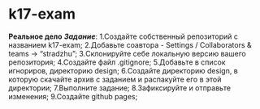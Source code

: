 # k17-exam
**Реальное дело**
***Задание***:
  1.Создайте собственный репозиторий с названием k17-exam;
  2.Добавьте соaвтора - Settings / Collaborators & teams → “stradzhu”;
  3.Склонируйте себе локальную версию вашего репозитория;
  4.Создайте файл .gitignore;
  5.Добавьте в список игнориров, директорию design;
  6.Создайте директорию design, в которую скачайте архив с заданием и распакуйте его в этой директории;
  7.Выполните задание;
  8.Зафиксируйте и отправьте изменения;
  9.Создайте github pages;
